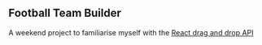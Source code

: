 ## Football Team Builder

A weekend project to familiarise myself with the [React drag and drop API](https://github.com/gaearon/react-dnd)
